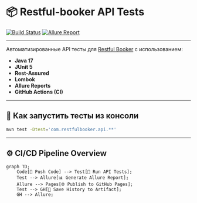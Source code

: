 # 📦 Restful-booker API Tests

[![Build Status](https://github.com/elena-balakina/Restful-booker-lombok/actions/workflows/run-tests.yml/badge.svg)](https://github.com/elena-balakina/Restful-booker-lombok/actions)
[![Allure Report](https://img.shields.io/badge/Allure-Report-blueviolet?logo=allure&style=flat-square)](https://elena-balakina.github.io/Restful-booker-lombok/)

---

Автоматизированные API тесты для [Restful Booker](https://restful-booker.herokuapp.com/) с использованием:
- **Java 17**
- **JUnit 5**
- **Rest-Assured**
- **Lombok**
- **Allure Reports**
- **GitHub Actions (CI)**

---

## 🚀 Как запустить тесты из консоли

```bash
mvn test -Dtest='com.restfulbooker.api.**'

```

---

## ⚙️ CI/CD Pipeline Overview

```mermaid
graph TD;
    Code[🧠 Push Code] --> Test[🧪 Run API Tests];
    Test --> Allure[📊 Generate Allure Report];
    Allure --> Pages[🌐 Publish to GitHub Pages];
    Test --> GH[🔁 Save History to Artifact];
    GH --> Allure;